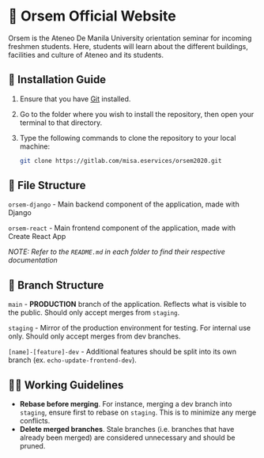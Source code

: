 # 🏡️ Orsem Official Website

Orsem is the Ateneo De Manila University orientation seminar for incoming freshmen students. Here, students will learn about the different buildings, facilities and culture of Ateneo and its students.

## 🔧️ Installation Guide

1. Ensure that you have [Git](https://git-scm.com/) installed.

2. Go to the folder where you wish to install the repository, then open your terminal to that directory.

3. Type the following commands to clone the repository to your local machine:

    ```bash
    git clone https://gitlab.com/misa.eservices/orsem2020.git
    ```

## 📂 File Structure
`orsem-django` - Main backend component of the application, made with Django

`orsem-react` - Main frontend component of the application, made with Create React App

*NOTE: Refer to the `README.md` in each folder to find their respective documentation*

## 🌳 Branch Structure
`main` - **PRODUCTION** branch of the application. Reflects what is visible to the public. Should only accept merges from `staging`.

`staging` - Mirror of the production environment for testing. For internal use only. Should only accept merges from dev branches.

`[name]-[feature]-dev` - Additional features should be split into its own branch (ex. `echo-update-frontend-dev`).

## 🧑‍💻 Working Guidelines
* **Rebase before merging**. For instance, merging a dev branch into `staging`, ensure first to rebase on `staging`. This is to minimize any merge conflicts.
* **Delete merged branches**. Stale branches (i.e. branches that have already been merged) are considered unnecessary and should be pruned.